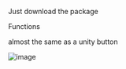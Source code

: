 Just download the package

Functions

almost the same as a unity button

![image](https://github.com/mep478/Unity3DButtonVR/assets/74485365/a1db513e-a840-40ee-8c44-593e7932220c)
